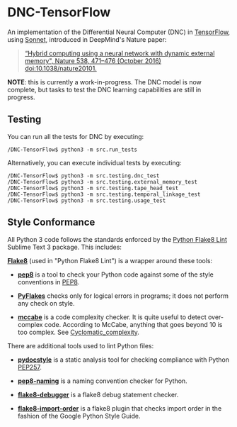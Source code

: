 # DNC-TensorFlow
An implementation of the Differential Neural Computer (DNC) in [TensorFlow](https://www.tensorflow.org/), using [Sonnet](https://github.com/deepmind/sonnet), introduced in DeepMind's Nature paper:
> [“Hybrid computing using a neural network with dynamic external memory", Nature 538, 471–476 (October 2016) doi:10.1038/nature20101.](http://www.nature.com/articles/nature20101.epdf?author_access_token=ImTXBI8aWbYxYQ51Plys8NRgN0jAjWel9jnR3ZoTv0MggmpDmwljGswxVdeocYSurJ3hxupzWuRNeGvvXnoO8o4jTJcnAyhGuZzXJ1GEaD-Z7E6X_a9R-xqJ9TfJWBqz)

**NOTE**: this is currently a work-in-progress. The DNC model is now complete, but tasks to test the DNC learning capabilities are still in progress.

Testing
-------
You can run all the tests for DNC by executing:
```
/DNC-TensorFlow$ python3 -m src.run_tests
```

Alternatively, you can execute individual tests by executing:
```
/DNC-TensorFlow$ python3 -m src.testing.dnc_test
/DNC-TensorFlow$ python3 -m src.testing.external_memory_test
/DNC-TensorFlow$ python3 -m src.testing.tape_head_test
/DNC-TensorFlow$ python3 -m src.testing.temporal_linkage_test
/DNC-TensorFlow$ python3 -m src.testing.usage_test
```

Style Conformance
-----------------
All Python 3 code follows the standards enforced by the
[Python Flake8 Lint](https://github.com/dreadatour/Flake8Lint) Sublime Text 3 package. This includes:

**[Flake8](http://pypi.python.org/pypi/flake8)** (used in "Python Flake8 Lint") is a wrapper around these tools:

* **[pep8](http://pypi.python.org/pypi/pep8)** is a tool to check your Python code against some of the style conventions in [PEP8](http://www.python.org/dev/peps/pep-0008/).

* **[PyFlakes](https://launchpad.net/pyflakes)** checks only for logical errors in programs; it does not perform any check on style.

* **[mccabe](http://nedbatchelder.com/blog/200803/python_code_complexity_microtool.html)** is a code complexity checker. It is quite useful to detect over-complex code. According to McCabe, anything that goes beyond 10 is too complex. See [Cyclomatic_complexity](https://en.wikipedia.org/wiki/Cyclomatic_complexity).

There are additional tools used to lint Python files:

* **[pydocstyle](https://github.com/PyCQA/pydocstyle)** is a static analysis tool for checking compliance with Python [PEP257](http://www.python.org/dev/peps/pep-0257/).

* **[pep8-naming](https://github.com/flintwork/pep8-naming)** is a naming convention checker for Python.

* **[flake8-debugger](https://github.com/JBKahn/flake8-debugger)** is a flake8 debug statement checker.

* **[flake8-import-order](https://github.com/public/flake8-import-order)** is a flake8 plugin that checks import order in the fashion of the Google Python Style Guide.

